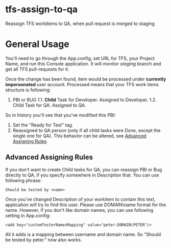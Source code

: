 # tfs-assign-to-qa
Reassign TFS workitems to QA, when pull request is merged to staging

# General Usage
You'll need to go through the App.config, set URL for TFS, your Project Name, and run this Console application.
It will monitor *staging* branch and get all TFS pull-requests for it.

Once the change has been found, item would be processed under **currently impersonated** user account. Processed means that your TFS work items structure is following:
1. PBI or BUG
1.1. **Child** Task for Developer. Assigned to Developer.
1.2. Child Task for QA. Assigned to QA.

So in history you'll see that you've modified this PBI:
1. Set the "Ready for Test" tag.
2. Reassigned to QA person (only if all child tasks were *Done*, except the single one for QA). This behavior can be altered, see [Advanced Assigning Rules](#advanced-assigning-rules).

## Advanced Assigning Rules
If you don't want to create Child tasks for QA, you can reassign PBI or Bug directly to QA, if you specify somewhere in Description that. You can use following phrase:

    Should be tested by <name>

Once you've changed Description of your workitem to contain this text, application will try to find this user. Please use DOMAIN\name format for the name.
However, if you don't like domain names, you can use following setting in App.config:

    <add key="customTesterNamesMapping" value="peter:DOMAIN\PETER"/>

All it adds is a mapping between username and domain name. So "Should be tested by peter." now also works.